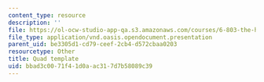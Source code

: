 ```yaml
---
content_type: resource
description: ''
file: https://ol-ocw-studio-app-qa.s3.amazonaws.com/courses/6-803-the-human-intelligence-enterprise-spring-2019/bbad3c0071f41d0aac317d7b58089c39_6.803_quad_template.odp
file_type: application/vnd.oasis.opendocument.presentation
parent_uid: be3305d1-cd79-ceef-2cb4-d572cbaa0203
resourcetype: Other
title: Quad template
uid: bbad3c00-71f4-1d0a-ac31-7d7b58089c39
---
```

